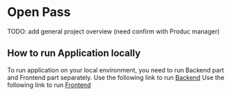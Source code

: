 # Open Pass

TODO: add general project overview (need confirm with Produc manager)


## How to run Application locally

To run application on your local environment, you need to run Backend part and Frontend part separately.
Use the following link to run [Backend](https://github.com/criteo/openpass/blob/main/OpenPass.IdController/README.md)
Use the following link to run [Frontend](https://github.com/criteo/openpass/blob/main/OpenPass.IdController.UI/README.md)